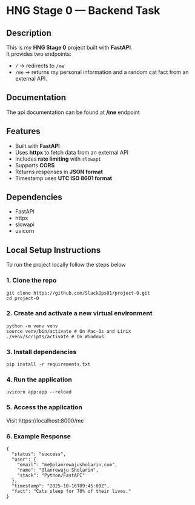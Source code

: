 #  HNG Stage 0 — Backend Task

## Description
This is my **HNG Stage 0** project built with **FastAPI**.  
It provides two endpoints:
- `/` → redirects to `/me`
- `/me` → returns my personal information and a random cat fact from an external API.

## Documentation
The api documentation can be found at **/me** endpoint


##  Features
- Built with **FastAPI**
- Uses **httpx** to fetch data from an external API
- Includes **rate limiting** with `slowapi`
- Supports **CORS**
- Returns responses in **JSON format**
- Timestamp uses **UTC ISO 8601 format**



## Dependencies
- FastAPI
- httpx
- slowapi
- uvicorn

## Local Setup Instructions
To run the project locally follow the steps below

### 1. Clone the repo
```
git clone https://github.com/SlackOps01/project-0.git
cd project-0
```

### 2. Create and activate a new virtual environment
```
python -m venv venv
source venv/bin/activate # On Mac-Os and Linix
./venv/scripts/activate # On Windows
```

### 3. Install dependencies
```
pip install -r requirements.txt
```

### 4. Run the application
```
uvicorn app:app --reload
```

### 5. Access the application
Visit https://localhost:8000/me

### 6. Example Response
```
{
  "status": "success",
  "user": {
    "email": "me@olanrewajusholarin.com",
    "name": "Olanrewaju Sholarin",
    "stack": "Python/FastAPI"
  },
  "timestamp": "2025-10-16T09:45:00Z",
  "fact": "Cats sleep for 70% of their lives."
}
```




